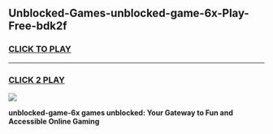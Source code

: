 
## Unblocked-Games-unblocked-game-6x-Play-Free-bdk2f
<h3>
<a href="https://premium76.site?title=unblocked-game-6x&ref=23A">CLICK TO PLAY</a></h3>
<hr>

<h3>
<a href="https://premium76.site?title=unblocked-game-6x&ref=23A">CLICK 2 PLAY</a>
  
</h3>

<a href="https://premium76.site?title=unblocked-game-6x&ref=23A"><img src="https://clearcache.store/games.png"></a>


**unblocked-game-6x games unblocked: Your Gateway to Fun and Accessible Online Gaming**
